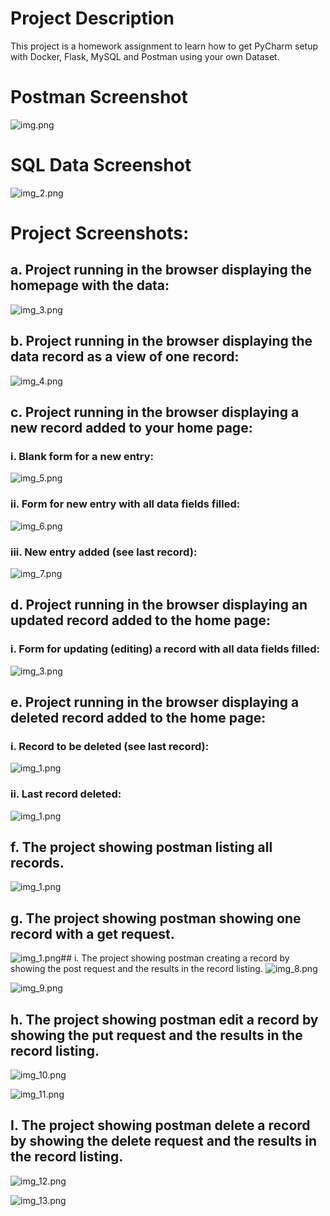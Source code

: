# Project Description
This project is a homework assignment to learn how to get PyCharm setup with Docker, Flask, MySQL and Postman using your own Dataset.

# Postman Screenshot
![img.png](img.png)
# SQL Data Screenshot
![img_2.png](screenshots/img_2.png)

# Project Screenshots:

## a. Project running in the browser displaying the homepage with the data:
![img_3.png](screenshots/img_3.png)


## b. Project running in the browser displaying the data record as a view of one record:
![img_4.png](screenshots/img_4.png)

## c. Project running in the browser displaying a new record added to your home page:
### i. Blank form for a new entry:
![img_5.png](screenshots/img_5.png)
### ii. Form for new entry with all data fields filled:
![img_6.png](screenshots/img_6.png)
### iii. New entry added (see last record):
![img_7.png](screenshots/img_7.png)
## d. Project running in the browser displaying an updated record added to the home page:
### i. Form for updating (editing) a record with all data fields filled:
![img_3.png](screenshots/img_3.png)

## e. Project running in the browser displaying a deleted record added to the home page:
### i. Record to be deleted (see last record):
![img_1.png](screenshots/img_1.png)
### ii. Last record deleted:
![img_1.png](screenshots/img_1.png)
## f. The project showing postman listing all records.
![img_1.png](screenshots/img_1.png)

## g. The project showing postman showing one record with a get request.
![img_1.png](screenshots/img_1.png)## i. The project showing postman creating a record by showing the post request and the results in the record listing. 
![img_8.png](screenshots/img_8.png)

![img_9.png](screenshots/img_9.png)

## h. The project showing postman edit a record by showing the put request and the results in the record listing. 
![img_10.png](screenshots/img_10.png)

![img_11.png](screenshots/img_11.png)
## I. The project showing postman delete a record by showing the delete request and the results in the record listing.
![img_12.png](screenshots/img_12.png)

![img_13.png](screenshots/img_13.png)